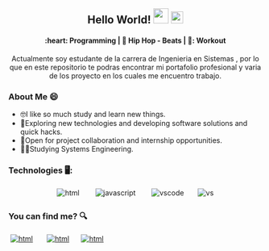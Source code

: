 <h2 align = "center"> Hello World! <img src="https://raw.githubusercontent.com/iampavangandhi/iampavangandhi/master/gifs/Hi.gif" width="30px"> <img src="https://github.com/TheDudeThatCode/TheDudeThatCode/blob/master/Assets/Earth.gif" width="24px"></h2> 


 
<h4 align ="center">  :heart: Programming | 🎵 Hip Hop - Beats  | 💪: Workout </h4> 


<p align ="center">
 Actualmente soy estudante de la carrera de Ingenieria en Sistemas , por lo que en este repositorio te podras encontrar mi portafolio profesional y varia de los proyecto en los cuales me encuentro trabajo.
</p>

###  About Me 😄

- 🤓I like so much study and learn new things. 
- 🤔Exploring new technologies and developing software solutions and quick hacks.
- 🤗Open for project collaboration and internship opportunities.
- 👨‍🎓Studying Systems Engineering.



### Technologies 🖥️:

<p align="center">
 <img src="https://user-images.githubusercontent.com/90654984/166874995-3fead14d-dd3f-4b51-a224-439e4a680fda.png" alt="html" style="vertical-align:top; margin:4px">&nbsp;&nbsp;&nbsp;&nbsp;&nbsp;
 <img src="https://user-images.githubusercontent.com/90654984/166875128-aa5b9f86-f7e9-4b29-b363-27f26e6e4a22.png" alt="javascript" style="vertical-align:top; margin:4px">&nbsp;&nbsp;&nbsp;&nbsp;&nbsp;
 <img src="https://user-images.githubusercontent.com/90654984/166875632-8e9b0c95-951f-4699-9a96-c2eb675e7840.png" alt="vscode" style="vertical-align:top; margin:4px">&nbsp;&nbsp;&nbsp;&nbsp;
 <img src="https://user-images.githubusercontent.com/90654984/166875977-26dfdb5c-3fba-4478-9f45-cae5456edca7.png" alt="vs" style="vertical-align:top; margin:4px">
</p>


###  You can find me? 🔍
<a href="https://twitter.com/dvlCode"><img src="https://user-images.githubusercontent.com/90654984/166987092-01097ec4-e16f-483b-ac85-e7cb6d6ec9ae.png" alt="html" style="vertical-align:top; margin:4px"></a>&nbsp;&nbsp;&nbsp;&nbsp;
<a href="https://www.instagram.com/dvl.code/"><img src="https://user-images.githubusercontent.com/90654984/166987792-3878f1c8-da41-4f95-b28c-55355495c822.png" alt="html" style="vertical-align:top; margin:4px"></a>&nbsp;&nbsp;&nbsp;
<a href="https://www.facebook.com/duvan.vasquez.773"><img src="https://user-images.githubusercontent.com/90654984/166987669-fa037018-7e75-4735-8bc1-1bc97188c6dd.png" alt="html" style="vertical-align:top; margin:4px"></a>


